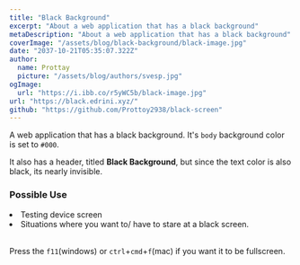 ```yaml
---
title: "Black Background"
excerpt: "About a web application that has a black background"
metaDescription: "About a web application that has a black background"
coverImage: "/assets/blog/black-background/black-image.jpg"
date: "2037-10-21T05:35:07.322Z"
author:
  name: Prottay
  picture: "/assets/blog/authors/svesp.jpg"
ogImage:
  url: "https://i.ibb.co/r5yWC5b/black-image.jpg"
url: "https://black.edrini.xyz/"
github: "https://github.com/Prottoy2938/black-screen"
---
```


A web application that has a black background. It's `body` background color is set to `#000`.

It also has a header, titled **Black Background**, but since the text color is also black, its nearly invisible.

### Possible Use

<li>Testing device screen</li>
<li>Situations where you want to/ have to stare at a black screen.</li>

<br/>

Press the `f11`(windows) or `ctrl`+`cmd`+`f`(mac) if you want it to be fullscreen.

